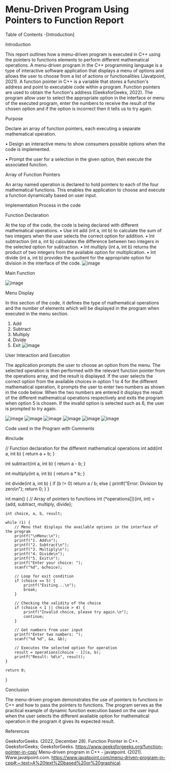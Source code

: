 # Menu-Driven Program Using Pointers to Function Report

Table of Contents
-[Introduction]

Introduction

This report outlines how a menu-driven program is executed in C++ using the pointers to functions elements to perform different mathematical operations. A menu-driven program in the C++ programming language is a type of interactive software application that displays a menu of options and allows the user to choose from a list of actions or functionalities (Javatpoint, 2021). A function pointer in C++ is a variable that stores a function's address and point to executable code within a program. Function pointers are used to obtain the function's address (GeeksforGeeks, 2022). The program allow user to select the appropriate option in the interface or menu of the executed program, enter the numbers to receive the result of the chosen option and if the option is incorrect then it tells us to try again.

Purpose

Declare an array of function pointers, each executing a separate mathematical operation.

• Design an interactive menu to show consumers possible options when the code is implemented.

• Prompt the user for a selection in the given option, then execute the associated function.

Array of Function Pointers

An array named operation is declared to hold pointers to each of the four mathematical functions. This enables the application to choose and execute a function dynamically based on user input.

Implementation Process in the code

Function Declaration

At the top of the code, the code is being declared with different mathematical operations.
• Use int add (int a, int b) to calculate the sum of two integers when the user selects the correct option for addition.
• Int subtraction (int a, int b) calculates the difference between two integers in the selected option for subtraction.
• Int multiply (int a, int b) returns the product of two integers from the available option for multiplication.
• Int divide (int a, int b) provides the quotient for the appropriate option for division in the interface of the code.
![image](https://github.com/user-attachments/assets/10148590-8d94-48f7-bb55-c91e26faa48d)

Main Function

![image](https://github.com/user-attachments/assets/258696fa-605a-497e-917c-ed63160f9358)


Menu Display

In this section of the code, it defines the type of mathematical operations and the number of elements which will be displayed in the program when executed in the menu section.
1.	Add
2.	Subtract
3.	Multiply
4.	Divide
5.	Exit
![image](https://github.com/user-attachments/assets/7eeea100-03eb-433f-8e09-a1bd86cdac98)

User Interaction and Execution

The application prompts the user to choose an option from the menu. The selected operation is then performed with the relevant function pointer from the operations array, and the result is displayed. If the user selects the correct option from the available choices in option 1 to 4 for the different mathematical operation, it prompts the user to enter two numbers as shown in the code below. When the two numbers are entered it displays the result of the different mathematical operations respectively and exits the program when option 5 is chosen. If the invalid option is selected such as 6, the user is prompted to try again. 

![image](https://github.com/user-attachments/assets/daf9d605-b77c-40b4-81ce-a0329680c02f)
![image](https://github.com/user-attachments/assets/d0be3eaf-e56a-4177-9ca7-a3ab27df47aa)
![image](https://github.com/user-attachments/assets/8c6290b2-89ca-44d6-8247-61eab227e3b4)
![image](https://github.com/user-attachments/assets/3bf31ccb-707f-4762-9186-7cc6e42fcf02)
![image](https://github.com/user-attachments/assets/0b76e07c-c552-4546-a93e-9b8babf05583)
![image](https://github.com/user-attachments/assets/7178faa5-6389-4676-aed1-f380c2ae6115)


Code used in the Program with Comments

#include <iostream>

// Function declaration for the different mathematical operations
int add(int a, int b) {
    return a + b;
}

int subtract(int a, int b) {
    return a - b;
}

int multiply(int a, int b) {
    return a * b;
}

int divide(int a, int b) {
    if (b != 0)
        return a / b;
    else {
        printf("Error: Division by zero\n");
        return 0;
    }
}

int main() {
    // Array of pointers to functions
    int (*operations[])(int, int) = {add, subtract, multiply, divide};
    
    int choice, a, b, result;
    
    while (1) {
        // Menu that displays the available options in the interface of the program
        printf("\nMenu:\n");
        printf("1. Add\n");
        printf("2. Subtract\n");
        printf("3. Multiply\n");
        printf("4. Divide\n");
        printf("5. Exit\n");
        printf("Enter your choice: ");
        scanf("%d", &choice);
        
        // Loop for exit condition
        if (choice == 5) {
            printf("Exiting...\n");
            break;
        }
        
        // Checking the validity of the choice
        if (choice < 1 || choice > 4) {
            printf("Invalid choice, please try again.\n");
            continue;
        }
        
        // Get numbers from user input
        printf("Enter two numbers: ");
        scanf("%d %d", &a, &b);
        
        // Executes the selected option for operation
        result = operations[choice - 1](a, b);
        printf("Result: %d\n", result);
    }
    
    return 0;
}

Conclusion

The menu-driven program demonstrates the use of pointers to functions in C++ and how to pass the pointers to functions. The program serves as the practical example of dynamic function execution based on the user input when the user selects the different available option for mathematical operation in the program it gives its expected result.

References

GeeksforGeeks. (2022, December 28). Function Pointer in C++. GeeksforGeeks; GeeksforGeeks. https://www.geeksforgeeks.org/function-pointer-in-cpp/
Menu-driven program in C++ - javatpoint. (2021). Www.javatpoint.com. https://www.javatpoint.com/menu-driven-program-in-cpp#:~:text=A%20text%2Dbased%20or%20graphical.
